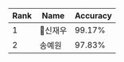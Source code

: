 | Rank | Name  | Accuracy |
| ---- | ----  | -------- |
|    1 | 신재우 |   99.17% |
|    2 | 송예원  |  97.83%  |
